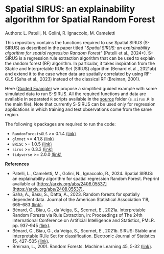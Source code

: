 # Spatial SIRUS: an explainability algorithm for Spatial Random Forest
Authors: L. Patelli, N. Golini, R. Ignaccolo, M. Cameletti

This repository contains the functions required to use Spatial SIRUS (S-SIRUS) as described in the paper titled "*Spatial SIRUS: an explainability algorithm for spatial regression Random Forest*" (Patelli et al., 2024+). S-SIRUS is a regression rule extraction algorithm that can be used to explain the random forest (RF) algorithm. In particular, it takes inspiration from the Stable and Interpretable RUle Set (SIRUS) algorithm (Benard et al., 2021ab) and extend it to the case when data are spatially correlated by using RF-GLS (Saha et al., 2023) instead of the classical RF (Breiman, 2001).

Here ([Guided Example](s.sirus_guided_example.R)) we propose a simplified guided example with some simulated data to run S-SIRUS. All the required functions and data are available in separated `R` scripts available in the [source](source) folder (`s.sirus.R` is the main file). Note that currently S-SIRUS can be used only for regression applications in which training and test observations come from the same region.

The following `R` packages are required to run the code: 
- `RandomForestsGLS` >= 0.1.4 [(link)](https://cran.r-project.org/package=RandomForestsGLS)
- `glmnet` >= 4.1.8 [(link)](https://cran.r-project.org/web/packages/glmnet/)
- `BRISC` >= 1.0.5 [(link)](https://cran.r-project.org/package=BRISC)
- `sirus` >= 0.3.3 [(link)](https://cran.r-project.org/web/packages/sirus/index.html)
- `tidyverse` >= 2.0.0 [(link)](https://cran.r-project.org/web/packages/tidyverse/)


**References**
- Patelli, L., Cameletti, M., Golini, N., Ignaccolo, R., 2024. Spatial SIRUS: an explainability algorithm for spatial
regression Random Forest. Preprint available at [https://arxiv.org/abs/2408.05537](https://arxiv.org/abs/2408.05537).
- Saha, A., Basu, S., Datta, A., 2023. Random forests for spatially dependent data. Journal of the American Statistical Association 118, 665–683 [(link)](https://www.tandfonline.com/doi/full/10.1080/01621459.2021.1950003).
- Bénard, C., Biau, G., da Veiga, S., Scornet, E., 2021a. Interpretable Random Forests via Rule Extraction, in: Proceedings of The 24th International Conference on Artificial Intelligence and Statistics, PMLR. pp. 937–945 [(link)](https://proceedings.mlr.press/v130/benard21a.html).
- Bénard, C., Biau, G., da Veiga, S., Scornet, E., 2021b. SIRUS: Stable and Interpretable RUle Set for classification. Electronic Journal of Statistics 15, 427–505 [(link)](https://projecteuclid.org/journals/electronic-journal-of-statistics/volume-15/issue-1/SIRUS-Stable-and-Interpretable-RUle-Set-for-classification/10.1214/20-EJS1792.full).
- Breiman, L., 2001. Random Forests. Machine Learning 45, 5-32 [(link)](https://dl.acm.org/doi/10.1023/A%3A1010933404324).
